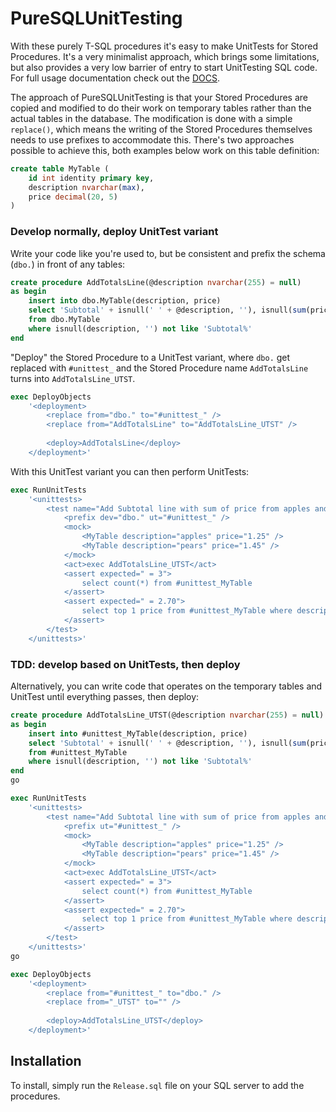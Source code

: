 PureSQLUnitTesting
==================

With these purely T-SQL procedures it's easy to make UnitTests for Stored Procedures. It's a very minimalist approach, which brings some limitations, but also provides a very low barrier of entry to start UnitTesting SQL code. For full usage documentation check out the [DOCS](./DOCS.md).

The approach of PureSQLUnitTesting is that your Stored Procedures are copied and modified to do their work on temporary tables rather than the actual tables in the database. The modification is done with a simple `replace()`, which means the writing of the Stored Procedures themselves needs to use prefixes to accommodate this. There's two approaches possible to achieve this, both examples below work on this table definition:

```sql
create table MyTable (
	id int identity primary key,
	description nvarchar(max),
	price decimal(20, 5)
)
```

### Develop normally, deploy UnitTest variant

Write your code like you're used to, but be consistent and prefix the schema (`dbo.`) in front of any tables:

```sql
create procedure AddTotalsLine(@description nvarchar(255) = null)
as begin
	insert into dbo.MyTable(description, price)
	select 'Subtotal' + isnull(' ' + @description, ''), isnull(sum(price), 0)
	from dbo.MyTable
	where isnull(description, '') not like 'Subtotal%'
end
```

"Deploy" the Stored Procedure to a UnitTest variant, where `dbo.` get replaced with `#unittest_` and the Stored Procedure name `AddTotalsLine` turns into `AddTotalsLine_UTST`.

```sql
exec DeployObjects
	'<deployment>
		<replace from="dbo." to="#unittest_" />
		<replace from="AddTotalsLine" to="AddTotalsLine_UTST" />
	
		<deploy>AddTotalsLine</deploy>
	</deployment>'
```

With this UnitTest variant you can then perform UnitTests:

```sql
exec RunUnitTests
	'<unittests>
		<test name="Add Subtotal line with sum of price from apples and pears lines">
			<prefix dev="dbo." ut="#unittest_" />
			<mock>
				<MyTable description="apples" price="1.25" />
				<MyTable description="pears" price="1.45" />
			</mock>
			<act>exec AddTotalsLine_UTST</act>
			<assert expected=" = 3">
				select count(*) from #unittest_MyTable
			</assert>
			<assert expected=" = 2.70">
				select top 1 price from #unittest_MyTable where description like ''Subtotal%''
			</assert>
		</test>
	</unittests>'
```

### TDD: develop based on UnitTests, then deploy

Alternatively, you can write code that operates on the temporary tables and UnitTest until everything passes, then deploy:

```sql
create procedure AddTotalsLine_UTST(@description nvarchar(255) = null)
as begin
	insert into #unittest_MyTable(description, price)
	select 'Subtotal' + isnull(' ' + @description, ''), isnull(sum(price), 0)
	from #unittest_MyTable
	where isnull(description, '') not like 'Subtotal%'
end
go

exec RunUnitTests
	'<unittests>
		<test name="Add Subtotal line with sum of price from apples and pears lines">
			<prefix ut="#unittest_" />
			<mock>
				<MyTable description="apples" price="1.25" />
				<MyTable description="pears" price="1.45" />
			</mock>
			<act>exec AddTotalsLine_UTST</act>
			<assert expected=" = 3">
				select count(*) from #unittest_MyTable
			</assert>
			<assert expected=" = 2.70">
				select top 1 price from #unittest_MyTable where description like ''Subtotal%''
			</assert>
		</test>
	</unittests>'
go

exec DeployObjects
	'<deployment>
		<replace from="#unittest_" to="dbo." />
		<replace from="_UTST" to="" />
	
		<deploy>AddTotalsLine_UTST</deploy>
	</deployment>'
```

Installation
------------

To install, simply run the `Release.sql` file on your SQL server to add the procedures.